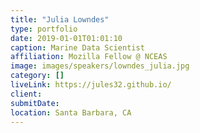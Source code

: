 ```yaml
---
title: "Julia Lowndes"
type: portfolio
date: 2019-01-01T01:01:10
caption: Marine Data Scientist
affiliation: Mozilla Fellow @ NCEAS
image: images/speakers/lowndes_julia.jpg
category: []
liveLink: https://jules32.github.io/
client:
submitDate:
location: Santa Barbara, CA
---
```

